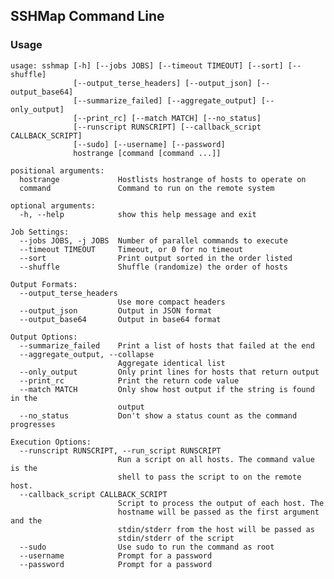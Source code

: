 ## SSHMap Command Line

### Usage

    usage: sshmap [-h] [--jobs JOBS] [--timeout TIMEOUT] [--sort] [--shuffle]
                  [--output_terse_headers] [--output_json] [--output_base64]
                  [--summarize_failed] [--aggregate_output] [--only_output]
                  [--print_rc] [--match MATCH] [--no_status]
                  [--runscript RUNSCRIPT] [--callback_script CALLBACK_SCRIPT]
                  [--sudo] [--username] [--password]
                  hostrange [command [command ...]]

    positional arguments:
      hostrange             Hostlists hostrange of hosts to operate on
      command               Command to run on the remote system

    optional arguments:
      -h, --help            show this help message and exit

    Job Settings:
      --jobs JOBS, -j JOBS  Number of parallel commands to execute
      --timeout TIMEOUT     Timeout, or 0 for no timeout
      --sort                Print output sorted in the order listed
      --shuffle             Shuffle (randomize) the order of hosts

    Output Formats:
      --output_terse_headers
                            Use more compact headers
      --output_json         Output in JSON format
      --output_base64       Output in base64 format

    Output Options:
      --summarize_failed    Print a list of hosts that failed at the end
      --aggregate_output, --collapse
                            Aggregate identical list
      --only_output         Only print lines for hosts that return output
      --print_rc            Print the return code value
      --match MATCH         Only show host output if the string is found in the
                            output
      --no_status           Don't show a status count as the command progresses

    Execution Options:
      --runscript RUNSCRIPT, --run_script RUNSCRIPT
                            Run a script on all hosts. The command value is the
                            shell to pass the script to on the remote host.
      --callback_script CALLBACK_SCRIPT
                            Script to process the output of each host. The
                            hostname will be passed as the first argument and the
                            stdin/stderr from the host will be passed as
                            stdin/stderr of the script
      --sudo                Use sudo to run the command as root
      --username            Prompt for a password
      --password            Prompt for a password
